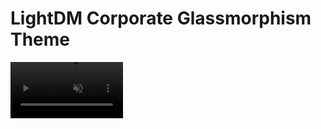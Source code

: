 # LightDM Corporate Glassmorphism Theme

<video src='https://github.com/user-attachments/assets/7e27d011-f7a9-4a40-8243-b74517b0ae44' width=180 muted=true/>


